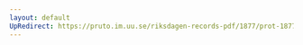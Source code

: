```yaml
---
layout: default
UpRedirect: https://pruto.im.uu.se/riksdagen-records-pdf/1877/prot-1877--ak--040/prot-1877--ak--040_003.pdf
---
```

